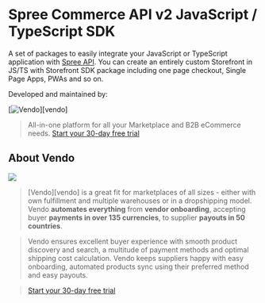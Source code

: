 # Spree Commerce API v2 JavaScript / TypeScript SDK

A set of packages to easily integrate your JavaScript or TypeScript application with [Spree API](https://api.spreecommerce.org). You can create an entirely custom Storefront in JS/TS with Storefront SDK package including one page checkout, Single Page Apps, PWAs and so on.

Developed and maintained by:

[![Vendo](https://assets-global.website-files.com/6230c485f2c32ea1b0daa438/623372f40a8c54ca9aea34e8_vendo%202.svg)][vendo]

> All-in-one platform for all your Marketplace and B2B eCommerce needs. [Start your 30-day free trial](https://e98esoirr8c.typeform.com/contactvendo?typeform-source=spree_sdk_github)

## About Vendo

<a href="https://getvendo.com?utm_source=spree_sdk_github">
  <img src="https://uploads-ssl.webflow.com/6230c485f2c32ea1b0daa438/62386b96518cdcbe111f134a_OG%20Image%20(2).png" style="max-height:400px" />
</a>

> [Vendo][vendo] is a great fit for marketplaces of all sizes - either with own fulfillment and multiple warehouses or in a dropshipping model. Vendo **automates everything** from **vendor onboarding**, accepting buyer **payments in over 135 currencies**, to supplier **payouts in 50 countries**. 

> Vendo ensures excellent buyer experience with smooth product discovery and search, a multitude of payment methods and optimal shipping cost calculation. Vendo keeps suppliers happy with easy onboarding, automated products sync using their preferred method and easy payouts.

> [Start your 30-day free trial](https://e98esoirr8c.typeform.com/contactvendo?typeform-source=spree_sdk_github)

